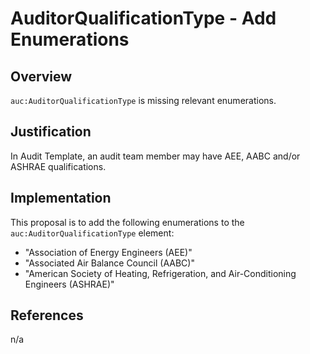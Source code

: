 # AuditorQualificationType - Add Enumerations

## Overview

`auc:AuditorQualificationType` is missing relevant enumerations.

## Justification

In Audit Template, an audit team member may have AEE, AABC and/or ASHRAE qualifications.

## Implementation

This proposal is to add the following enumerations to the `auc:AuditorQualificationType` element:
* "Association of Energy Engineers (AEE)"
* "Associated Air Balance Council (AABC)"
* "American Society of Heating, Refrigeration, and Air-Conditioning Engineers (ASHRAE)"

## References

n/a
